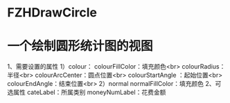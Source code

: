 # FZHDrawCircle
一个绘制圆形统计图的视图
====
1、需要设置的属性
1）colour：
  colourFillColor：填充颜色\<br>
  colourRadius：半径\<br>
  colourArcCenter：圆点位置\<br>
  colourStartAngle ：起始位置\<br>
  colourEndAngle：结束位置\<br>
2）normal
normalFillColor：填充颜色
2、可选属性
cateLabel：所属类别
moneyNumLabel：花费金额
